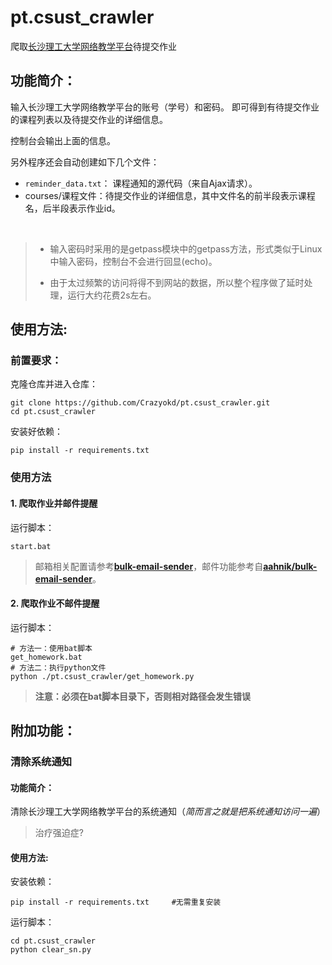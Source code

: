 # pt.csust_crawler
爬取[长沙理工大学网络教学平台](http://pt.csust.edu.cn/meol/index.do)待提交作业

## 功能简介：
输入长沙理工大学网络教学平台的账号（学号）和密码。
即可得到有待提交作业的课程列表以及待提交作业的详细信息。

控制台会输出上面的信息。

另外程序还会自动创建如下几个文件：

- `reminder_data.txt`： 课程通知的源代码（来自Ajax请求）。
- courses/课程文件：待提交作业的详细信息，其中文件名的前半段表示课程名，后半段表示作业id。
<br>

> - 输入密码时采用的是getpass模块中的getpass方法，形式类似于Linux中输入密码，控制台不会进行回显(echo)。
>
> - 由于太过频繁的访问将得不到网站的数据，所以整个程序做了延时处理，运行大约花费2s左右。

## 使用方法:
### 前置要求：

克隆仓库并进入仓库：

```shell
git clone https://github.com/Crazyokd/pt.csust_crawler.git
cd pt.csust_crawler
```

安装好依赖：

```shell
pip install -r requirements.txt
```

### 使用方法
#### 1. 爬取作业并邮件提醒

运行脚本：

```shell
start.bat
```

> 邮箱相关配置请参考[**bulk-email-sender**](bulk-email-sender/README.md)，邮件功能参考自[**aahnik/bulk-email-sender**](https://github.com/aahnik/bulk-email-sender)。

#### 2. 爬取作业不邮件提醒

运行脚本：

```shell
# 方法一：使用bat脚本
get_homework.bat
# 方法二：执行python文件
python ./pt.csust_crawler/get_homework.py
```
> **注意：必须在bat脚本目录下，否则相对路径会发生错误**

## 附加功能：
### 清除系统通知

#### 功能简介：

清除长沙理工大学网络教学平台的系统通知（_简而言之就是把系统通知访问一遍_）

> 治疗强迫症?

#### 使用方法:

安装依赖：

```shell
pip install -r requirements.txt		#无需重复安装
```

运行脚本：

```shell
cd pt.csust_crawler
python clear_sn.py
```